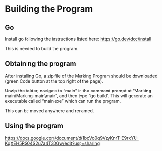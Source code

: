 # Building the Program

## Go
Install go following the instructions listed here: https://go.dev/doc/install

This is needed to build the program.

## Obtaining the program
After installing Go, a zip file of the Marking Program should be downloaded (green Code button at the top right of the page).

Unzip the folder, navigate to “main” in the command prompt at "Marking-main\Marking-main\main”, and then type “go build”. This will generate an executable called “main.exe” which can run the program.

This can be moved anywhere and renamed.

## Using the program
https://docs.google.com/document/d/1bcVo0q9VzyKnrT-E9rxYU-KqXEH5RS04S2u7a4T30Gw/edit?usp=sharing
